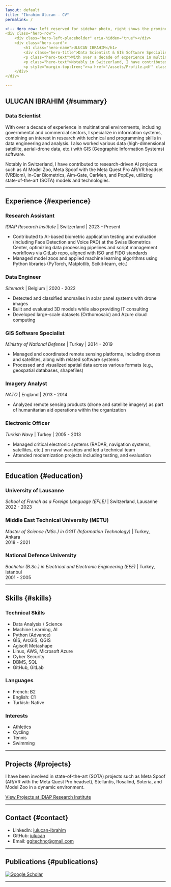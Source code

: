 ```yaml
---
layout: default
title: "Ibrahim Ulucan — CV"
permalink: /

<!-- Hero row: left reserved for sidebar photo, right shows the prominent intro card -->
<div class="hero-row">
	<div class="hero-left-placeholder" aria-hidden="true"></div>
	<div class="hero-card">
		<h1 class="hero-name">ULUCAN IBRAHIM</h1>
		<div class="hero-title">Data Scientist & GIS Software Specialist</div>
		<p class="hero-text">With over a decade of experience in multinational environments, including governmental and commercial sectors, I specialize in information systems, combining an interest in research with technical and programming skills in data engineering and analysis. I have also worked with various data (high-dimensional satellite, aerial-drone data, etc.) and GIS (Geographic Information Systems) software.</p>
		<p class="hero-text">Notably in Switzerland, I have contributed to research-driven AI projects such as AI Model Zoo, Meta Spoof with the Meta Quest Pro AR/VR headset (VRBiom), in‑Car Biometrics, Aim‑Gate, CarMen, and PopEye, utilizing state-of-the-art (SOTA) models and technologies.</p>
		<p style="margin-top:1rem;"><a href="/assets/Profile.pdf" class="contact-link">Download CV (PDF)</a></p>
	</div>
</div>

---
```


## ULUCAN IBRAHIM {#summary}

### Data Scientist

With over a decade of experience in multinational environments, including governmental and commercial sectors, I specialize in information systems, combining an interest in research with technical and programming skills in data engineering and analysis. I also worked various data (high-dimensional satellite, aerial-drone data, etc.) with GIS (Geographic Information Systems) software.

Notably in Switzerland, I have contributed to research-driven AI projects such as AI Model Zoo, Meta Spoof with the Meta Quest Pro AR/VR headset (VRBiom), in-Car Biometrics, Aim-Gate, CarMen, and PopEye, utilizing state-of-the-art (SOTA) models and technologies.

---

## Experience {#experience}

### Research Assistant
*IDIAP Research Institute* | Switzerland | 2023 - Present
- Contributed to AI-based biometric application testing and evaluation (including Face Detection and Voice PAD) at the Swiss Biometrics Center, optimizing data processing pipelines and script management workflows via GitLab repo, aligned with ISO and FIDO standards
- Managed model zoos and applied machine learning algorithms using Python libraries (PyTorch, Matplotlib, Scikit-learn, etc.)

### Data Engineer
*Sitemark* | Belgium | 2020 - 2022
- Detected and classified anomalies in solar panel systems with drone images
- Built and evaluated 3D models while also providing IT consulting
- Developed large-scale datasets (Orthomosaic) and Azure cloud computing

### GIS Software Specialist
*Ministry of National Defense* | Turkey | 2014 - 2019
- Managed and coordinated remote sensing platforms, including drones and satellites, along with related software systems
- Processed and visualized spatial data across various formats (e.g., geospatial databases, shapefiles)

### Imagery Analyst
*NATO* | England | 2013 - 2014
- Analyzed remote sensing products (drone and satellite imagery) as part of humanitarian aid operations within the organization

### Electronic Officer
*Turkish Navy* | Turkey | 2005 - 2013
- Managed critical electronic systems (RADAR, navigation systems, satellites, etc.) on naval warships and led a technical team
- Attended modernization projects including testing, and evaluation

---

## Education {#education}

### University of Lausanne
*School of French as a Foreign Language (EFLE)* | Switzerland, Lausanne  
2022 - 2023

### Middle East Technical University (METU)
*Master of Science (MSc.) in GGIT (Information Technology)* | Turkey, Ankara  
2018 - 2021

### National Defence University
*Bachelor (B.Sc.) in Electrical and Electronic Engineering (EEE)* | Turkey, Istanbul  
2001 - 2005

---

## Skills {#skills}

### Technical Skills
- Data Analysis / Science
- Machine Learning, AI
- Python (Advance)
- GIS, ArcGIS, QGIS
- Agisoft Metashape
- Linux, AWS, Microsoft Azure
- Cyber Security
- DBMS, SQL
- GitHub, GitLab

### Languages
- French: B2
- English: C1
- Turkish: Native

### Interests
- Athletics
- Cycling
- Tennis
- Swimming

---

## Projects {#projects}

I have been involved in state-of-the-art (SOTA) projects such as Meta Spoof (AR/VR with the Meta Quest Pro headset), Stellantis, Rosalind, Soteria, and Model Zoo in a dynamic environment.

[View Projects at IDIAP Research Institute](https://www.idiap.ch/en/scientific-research/projects)

---

## Contact {#contact}

- LinkedIn: [iulucan-ibrahim](https://www.linkedin.com/in/ulucan-ibrahim)
- GitHub: [iulucan](https://github.com/iulucan)
- Email: [ggitechno@gmail.com](ggitechno@gmail.com)

---

## Publications {#publications}

[![Google Scholar](https://img.shields.io/badge/Google_Scholar-4285F4?style=for-the-badge&logo=google-scholar&logoColor=white)](https://scholar.google.com/citations?user=kwY5i4oAAAAJ&hl=en)

---